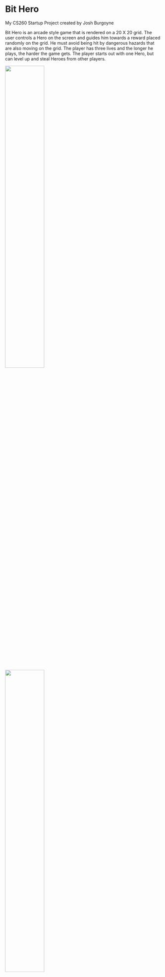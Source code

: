 
# Bit Hero
My CS260 Startup Project
created by Josh Burgoyne

Bit Hero is an arcade style game that is rendered on a 20 X 20 grid. The user controls a Hero on the screen and guides him towards a reward placed randomly on the grid. He must avoid being hit by dangerous hazards that are also moving on the grid. The player has three lives and the longer he plays, the harder the game gets. The player starts out with one Hero, but can level up and steal Heroes from other players. 

<img src="game.png" width=50% height=50%>
<img src="heroes.png" width=50% height=50%>
<img src="challenge.png" width=50% height=50%>



## Key Features:

+ Point system that keeps track of all players and their scores, and Heroes. 
+ Interaction between players.
+ Players can steal Heroes from other players.
+ Try to collect all the heroes. 

## Technologies:

#### **HTML, CSS, JavaScript:** 
The game will be rendered using HTML and CSS. There will be multiple pages including: Login, the main game page, my Heroes, and a page to see other players. The game logic uses JavaScript.

#### **Login Authentication:** 
Users will create accounts where they will keep track of their Heroes and scores. 

#### **Web Servers and Data Bases:**
 All user data will be stored on web servers.

#### **Web Sockets:** 
Users will be able to see other players scores. They will receive notifications about the status of other Players. Users can steal Heroes from other players and will be notified when they have that option.

# HTML Deliverable
Below is a summary of the html that makes up the structure of my startup website.

### 5 pages including: Login, My Heroes, Play, Scores, and Challenge.
### Login Authentication
The index.html page is the login page where the user will create a new account or sign into an existing account. User information will be stored on server database.
### Data base data
On the Scores page, there is a placeholder element in the middle that displays the top scores of all players. The data base will also keep track of each player's scores, heroes, and other data.
### Websockets
On the play.html page, on the left side, there is a placeholder element that will display real time info about other players who are currently playing.
On the scores.html page, on the left side, this placeholder element will notify the player when another player's character is vulnerable and can be challenged.
### Third Party Service Calls
On the Play.html page, an inspirational quote will be displayed after everytime the player loses a round. This quote will be fetched from a third party api.
### Other
I added images, buttons, links, headers, footers, and other elements necessary for the website.

# CSS Deliverable
index.html is the login page. Press the login button to get to the other pages.
+ done - Prerequisite: Simon CSS deployed to your production environment
+  done - Prerequisite: A link to your GitHub startup repository prominently displayed on your application's home page
+  done - Prerequisite: Notes in your startup Git repository README.md file
+  done - 30% Header, footer, and main content body. Used flex to layout sections.
+  done - 20% Navigation elements. Links highlight on hover.
+  done - 10% Responsive to window resizing. Looks great on iPad, desktop, and iPhone.
+  done - 20% Application elements. Buttons are styled and have hover animations. 
+  done - 10% Application text content. I used the Pixelify Sans font for headers and buttons. Roboto light for regular text.
+  done - 10% Application images. The images have borders and backgrouond colors. They also animate on hover. They also have dropshadows.

# Javascript Deliverable
### New Stuff
The index login page lets you create a new username and password which are stored in localstorage for now.
Upon creating an account you are given a character. You can use that character to play the game. You can name the character.
Characters are stored in local storage.
Scores are stored in local storage for now and are read into the scores table.
On the scores page, you will recieve a notification that you can challenge another user's character. If you win the challenge you get a new character.
### WebSocket
The play.html page has a placeholder that represents notifications based on other players' interactions with the game. 
The scores.html page simulates a challenge notification that tells you when another player's character is susceptible to attack. This is based on if the player recently lost a game.
### Database
Right now i use local storage to simulate database. I store player characters, scores, selected characters, usernames, passwords, etc. These will eventually become data in the database.
### 3rd Party API
after you lose a round, it will display an inspirational quote. This simulates the use of a call to a 3rd party application call.

+ done - Prerequisite: Simon JavaScript deployed to your production environment
+ done -  Prerequisite: A link to your GitHub startup repository prominently displayed on your application's home page
+ Prerequisite: Notes in your startup Git repository README.md file documenting what you modified and added with this deliverable. 
+ done -  Prerequisite: At least 10 git commits spread consistently throughout the assignment period.
+ done - Significant use of JavaScript to create a viable working application
+ done - 20% JavaScript support for future login.
+ done - 20% JavaScript support for future database data.
+ done - 20% JavaScript support for future WebSocket.
+ done - 40% JavaScript support for your application's interaction logic.

# Startup Service Deliverable
+ done - Prerequisite: Simon Service deployed to your production environment
+ done - Prerequisite: A link to your GitHub startup repository prominently displayed on your application's home page
+ done - Prerequisite: Notes in your startup Git repository README.md file documenting what you modified and added with this deliverable. 
+ done - Prerequisite: At least 10 git commits spread consistently throughout the assignment period.
+ done - Backend web service support and interaction
+ done - 40% - Create an HTTP service using Node.js and Express
+ done - 10% - Frontend served up using Express static middleware
+ done - 10% - Your frontend calls third party service endpoints. The play.json calls a third party quote service and displays the quote evertyime a user loses a game.
+ done - 20% - Your backend provides service endpoints.
+ done - 20% - Your frontend calls your service endpoints. The application makes posts and get requests for things such as User Login data, user heroes data, and score data.

You can look through the js files for each of the pages and search for get or post functions that interact with the backend(index.js). 

